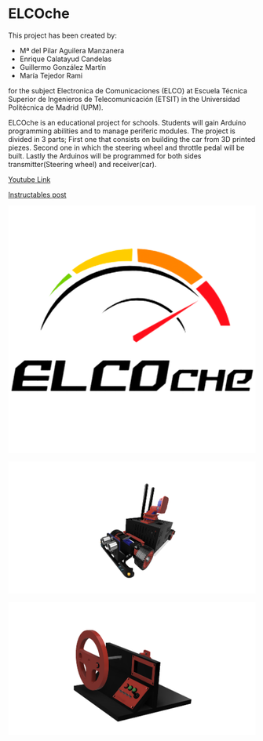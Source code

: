 ﻿# ELCOche
This project has been created by:
 + Mª del Pilar Aguilera Manzanera
 + Enrique Calatayud Candelas
 + Guillermo González Martín
 + María Tejedor Rami

for the subject Electronica de Comunicaciones (ELCO) at Escuela Técnica Superior
de Ingenieros de Telecomunicación (ETSIT) in the Universidad Politécnica de Madrid (UPM).

ELCOche is an educational project for schools. Students will gain Arduino programming abilities and to manage periferic modules.
The project is divided in 3 parts; First one that consists on building the car from 3D printed piezes. Second one in which the steering wheel and throttle pedal will be built. Lastly the Arduinos will be programmed for both sides transmitter(Steering wheel) and receiver(car).

[Youtube Link](https://www.youtube.com/channel/UC2VEYSTPbVNYy6-K6MgkIWw/featured)

[Instructables post](https://www.instructables.com/id/ELCOche-Remote-Control-RC-Car-Controlled-by-a-Real/)

![alt text][logo]

[logo]: https://github.com/ELCOche/ELCOche/blob/master/Images/logo.png "Logo"

![alt text][car]

[car]: https://github.com/ELCOche/ELCOche/blob/master/Images/car.png "car"

![alt text][wheel]

[wheel]: https://github.com/ELCOche/ELCOche/blob/master/Images/steeringwheel.png "wheel"
